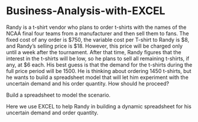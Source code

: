 # Business-Analysis-with-EXCEL

Randy is a t-shirt vendor who plans to order t-shirts with the names of the NCAA final four teams from a manufacturer and then sell them to fans. The fixed cost of any order is $750, the variable cost per T-shirt to Randy is $8, and Randy’s selling price is $18. However, this price will be charged only until a week after the tournament. After that time, Randy figures that the interest in the t-shirts will be low, so he plans to sell all remaining t-shirts, if any, at $6 each. His best guess is that the demand for the t-shirts during the full price period will be 1500. He is thinking about ordering 1450 t-shirts, but he wants to build a spreadsheet model that will let him experiment with the uncertain demand and his order quantity. How should he proceed?

Build a spreadsheet to model the scenario.

Here we use EXCEL to help Randy in building a dynamic spreadsheet for his uncertain demand and order quantity.
